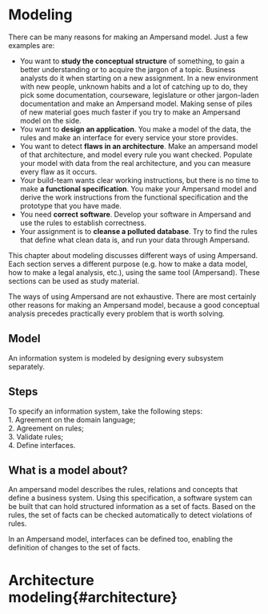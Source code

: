 # Modeling

There can be many reasons for making an Ampersand model. Just a few examples are:

* You want to **study the conceptual structure** of something, to gain a better understanding or to acquire the jargon of a topic. Business analysts do it when starting on a new assignment. In a new environment with new people, unknown habits and a lot of catching up to do, they pick some documentation, courseware, legislature or other jargon-laden documentation and make an Ampersand model. Making sense of piles of new material goes much faster if you try to make an Ampersand model on the side.
* You want to **design an application**. You make a model of the data, the rules and make an interface for every service your store provides.
* You want to detect **flaws in an architecture**. Make an ampersand model of that architecture, and model every rule you want checked. Populate your model with data from the real architecture, and you can measure every flaw as it occurs.
* Your build-team wants clear working instructions, but there is no time to make **a functional specification**. You make your Ampersand model and derive the work instructions from the functional specification and the prototype that you have made.
* You need **correct software**. Develop your software in Ampersand and use the rules to establish correctness.
* Your assignment is to **cleanse a polluted database**. Try to find the rules that define what clean data is, and run your data through Ampersand.

This chapter about modeling discusses different ways of using Ampersand. Each section serves a different purpose (e.g. how to make a data model, how to make a legal analysis, etc.), using the same tool (Ampersand). These sections can be used as study material.

The ways of using Ampersand are not exhaustive. There are most certainly other reasons for making an Ampersand model, because a good conceptual analysis precedes practically every problem that is worth solving.

## Model

An information system is modeled by designing every subsystem separately.

## Steps

To specify an information system, take the following steps:\
1\. Agreement on the domain language;\
2\. Agreement on rules;\
3\. Validate rules;\
4\. Define interfaces.

## What is a model about?

An ampersand model describes the rules, relations and concepts that define a business system. Using this specification, a software system can be built that can hold structured information as a set of facts. Based on the rules, the set of facts can be checked automatically to detect violations of rules.

In an Ampersand model, interfaces can be defined too, enabling the definition of changes to the set of facts.

# Architecture modeling{#architecture}


